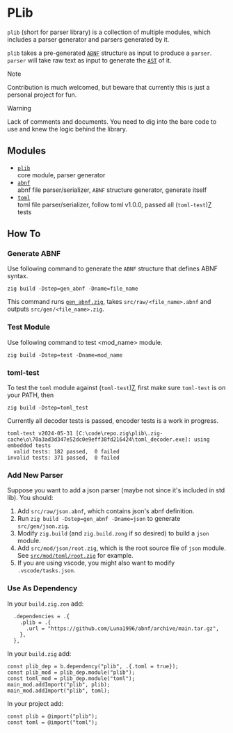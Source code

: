 # PLib
`plib` (short for parser library) is a collection of multiple modules, which includes a parser generator and parsers generated by it.

`plib` takes a pre-generated [`ABNF`][1] structure as input to produce a `parser`.\
`parser` will take raw text as input to generate the [`AST`][2] of it.

> [!NOTE]
> Contribution is much welcomed, but beware that currently this is just a personal project for fun.

> [!WARNING]
> Lack of comments and documents. You need to dig into the bare code to use and knew the logic behind the library.

## Modules
- [`plib`][3]\
  core module, parser generator
- [`abnf`][4]\
  abnf file parser/serializer, `ABNF` structure generator, generate itself
- [`toml`][5]\
  toml file parser/serializer, follow toml v1.0.0, passed all (`toml-test`)[7] tests

## How To

### Generate ABNF
Use following command to generate the `ABNF` structure that defines ABNF syntax.
```
zig build -Dstep=gen_abnf -Dname=file_name
```
This command runs [`gen_abnf.zig`][6], takes `src/raw/<file_name>.abnf` and outputs `src/gen/<file_name>.zig`.

### Test Module
Use following command to test <mod_name> module.
```
zig build -Dstep=test -Dname=mod_name
```

### toml-test
To test the `toml` module against (`toml-test`)[7], first make sure `toml-test` is on your PATH, then
```
zig build -Dstep=toml_test
```
Currently all decoder tests is passed, encoder tests is a work in progress.
```
toml-test v2024-05-31 [C:\code\repo.zig\plib\.zig-cache\o\70a3ad3d347e52dc0e9eff38fd216424\toml_decoder.exe]: using embedded tests
  valid tests: 182 passed,  0 failed
invalid tests: 371 passed,  0 failed
```

### Add New Parser
Suppose you want to add a json parser (maybe not since it's included in std lib). You should:
1. Add `src/raw/json.abnf`, which contains json's abnf definition.
2. Run `zig build -Dstep=gen_abnf -Dname=json` to generate `src/gen/json.zig`.
3. Modify `zig.build` (and `zig.build.zong` if so desired) to build a `json` module.
4. Add `src/mod/json/root.zig`, which is the root source file of `json` module. See [`src/mod/toml/root.zig`](src/mod/toml/root.zig) for example.
5. If you are using vscode, you might also want to modify `.vscode/tasks.json`.

### Use As Dependency
In your `build.zig.zon` add:
```zig
  .dependencies = .{
    .plib = .{
      .url = "https://github.com/Luna1996/abnf/archive/main.tar.gz",
    },
  },
```
In your `build.zig` add:
```zig
const plib_dep = b.dependency("plib", .{.toml = true});
const plib_mod = plib_dep.module("plib");
const toml_mod = plib_dep.module("toml");
main_mod.addImport("plib", plib);
main_mod.addImport("plib", toml);
```
In your project add:
```zig
const plib = @import("plib");
const toml = @import("toml");
```

[1]: https://en.wikipedia.org/wiki/Augmented_Backus%E2%80%93Naur_form
[2]: https://en.wikipedia.org/wiki/Abstract_syntax_tree
[3]: https://github.com/Luna1996/abnf/tree/main/src/lib
[4]: https://github.com/Luna1996/abnf/tree/main/src/mod/abnf
[5]: https://github.com/Luna1996/abnf/tree/main/src/mod/toml
[6]: https://github.com/Luna1996/abnf/tree/main/src/exe/gen_abnf.zig
[7]: https://github.com/toml-lang/toml-test